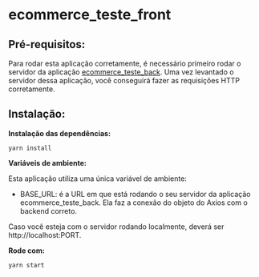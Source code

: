 # ecommerce_teste_front

## Pré-requisitos:

Para rodar esta aplicação corretamente, é necessário primeiro rodar o servidor da aplicação [ecommerce_teste_back](https://github.com/bmgbianca/ecommerce_teste_back/). Uma vez levantado o servidor dessa aplicação, você conseguirá fazer as requisições HTTP corretamente.

## Instalação:

**Instalação das dependências:**

```
yarn install
```

**Variáveis de ambiente:**

Esta aplicação utiliza uma única variável de ambiente:

- BASE_URL: é a URL em que está rodando o seu servidor da aplicação ecommerce_teste_back. Ela faz a conexão do objeto do Axios com o backend correto.

Caso você esteja com o servidor rodando localmente, deverá ser http://localhost:PORT.

**Rode com:**

```
yarn start
```
